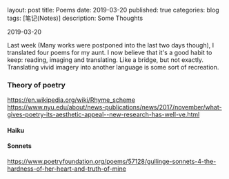 layout: post
title: Poems
date: 2019-03-20
published: true
categories: blog
tags: [笔记(Notes)]
description: Some Thoughts

2019-03-20

Last week (Many works were postponed into the last two days though), I translated four poems for my aunt. 
I now believe that it's a good habit to keep: reading, imaging and translating.
Like a bridge, but not exactly. Translating vivid imagery into another language is some sort of recreation.

### Theory of poetry
https://en.wikipedia.org/wiki/Rhyme_scheme
https://www.nyu.edu/about/news-publications/news/2017/november/what-gives-poetry-its-aesthetic-appeal--new-research-has-well-ve.html

#### Haiku

#### Sonnets
https://www.poetryfoundation.org/poems/57128/gullinge-sonnets-4-the-hardness-of-her-heart-and-truth-of-mine
